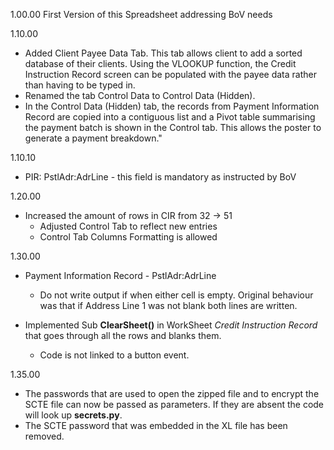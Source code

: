 1.00.00	First Version of this Spreadsheet addressing BoV needs 

1.10.00
  * Added Client Payee Data Tab. This tab allows client to add a sorted database of their clients. Using the VLOOKUP function, the Credit	Instruction Record screen can be populated with the payee data rather than having to be typed in. 
  * Renamed the tab Control Data to Control Data (Hidden). 
  * In the Control Data (Hidden) tab, the records from Payment Information Record are copied into a contiguous list and a Pivot table summarising the payment batch is shown in the Control tab. This allows the poster to generate a payment breakdown."  

1.10.10	
  * PIR: PstlAdr:AdrLine - this field is mandatory as instructed by BoV

1.20.00	
  * Increased the amount of rows in CIR from 32 -> 51 
    * Adjusted Control Tab to reflect new entries 
    * Control Tab Columns Formatting is allowed 

1.30.00	
  * Payment Information Record - PstlAdr:AdrLine  
    * Do not write output if when either cell is empty.  Original behaviour was that if Address Line 1 was not blank both lines are written.

  * Implemented Sub **ClearSheet()** in WorkSheet *Credit Instruction Record* that goes through all the rows and blanks them.
    *  Code is not linked to a button event. 

1.35.00	
  * The passwords that are used to open the zipped file and to encrypt the SCTE file can now be passed as parameters. If they are absent the code will look up **secrets.py**.
  * The SCTE password that was embedded in the XL file has been removed.
 
